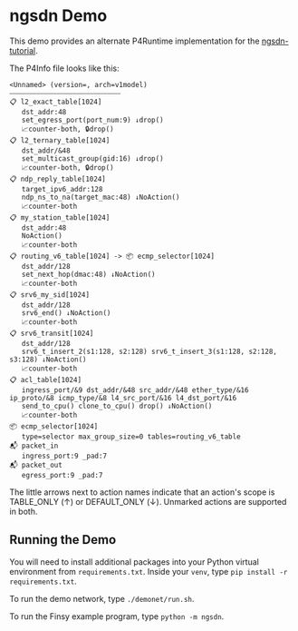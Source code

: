 # ngsdn Demo

This demo provides an alternate P4Runtime implementation for the [ngsdn-tutorial](https://github.com/opennetworkinglab/ngsdn-tutorial).

The P4Info file looks like this:

```
<Unnamed> (version=, arch=v1model)
⎯⎯⎯⎯⎯⎯⎯⎯⎯⎯⎯⎯⎯⎯⎯⎯⎯⎯⎯⎯⎯⎯⎯⎯⎯⎯⎯⎯⎯⎯⎯⎯⎯
📋 l2_exact_table[1024]
   dst_addr:48 
   set_egress_port(port_num:9) ↓drop()
   📈counter-both, 🔒drop()
📋 l2_ternary_table[1024]
   dst_addr/&48 
   set_multicast_group(gid:16) ↓drop()
   📈counter-both, 🔒drop()
📋 ndp_reply_table[1024]
   target_ipv6_addr:128 
   ndp_ns_to_na(target_mac:48) ↓NoAction()
   📈counter-both
📋 my_station_table[1024]
   dst_addr:48 
   NoAction()
   📈counter-both
📋 routing_v6_table[1024] -> 📦 ecmp_selector[1024]
   dst_addr/128 
   set_next_hop(dmac:48) ↓NoAction()
   📈counter-both
📋 srv6_my_sid[1024]
   dst_addr/128 
   srv6_end() ↓NoAction()
   📈counter-both
📋 srv6_transit[1024]
   dst_addr/128 
   srv6_t_insert_2(s1:128, s2:128) srv6_t_insert_3(s1:128, s2:128, s3:128) ↓NoAction()
   📈counter-both
📋 acl_table[1024]
   ingress_port/&9 dst_addr/&48 src_addr/&48 ether_type/&16 ip_proto/&8 icmp_type/&8 l4_src_port/&16 l4_dst_port/&16 
   send_to_cpu() clone_to_cpu() drop() ↓NoAction()
   📈counter-both
📦 ecmp_selector[1024]
   type=selector max_group_size=0 tables=routing_v6_table
📬 packet_in
   ingress_port:9 _pad:7 
📬 packet_out
   egress_port:9 _pad:7
```

The little arrows next to action names indicate that an action's scope is TABLE_ONLY (↑) or DEFAULT_ONLY (↓). Unmarked actions
are supported in both.

## Running the Demo

You will need to install additional packages into your Python virtual environment from `requirements.txt`. 
Inside your `venv`, type `pip install -r requirements.txt`.

To run the demo network, type `./demonet/run.sh`.

To run the Finsy example program, type `python -m ngsdn`.
